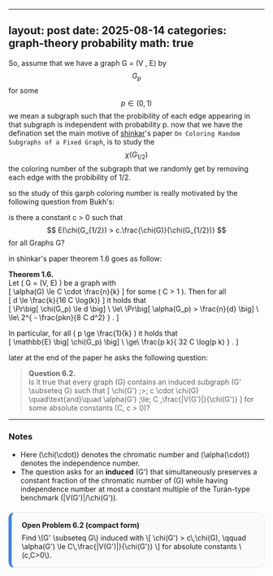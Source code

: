 
---
layout: post
date: 2025-08-14
categories: graph-theory probability
math: true
---

So, assume that we have a graph G = (V , E) by $$G_{p}$$ for some $$ p \in (0,1) $$ we mean a subgraph such that the 
probibility of each edge appearing in that subgraph is independent with probability p. now that we have the defination set
the main motive of [shinkar]'s paper `On Coloring Random Subgraphs of a Fixed Graph`, is to study the $$ \chi(G_{1/2}) $$ the coloring number
of the subgraph that we randomly get by removing each edge with the probibility of 1/2. 

so the study of this garph coloring number is really motivated by the following question from Bukh's: 

  is there a constant c > 0 such that $$ E(\chi(G_{1/2}) > c.\frac{\chi(G)}{\chi(G_{1/2})} $$ for all Graphs G? 

in shinkar's paper theorem 1.6 goes as follow: 

**Theorem 1.6.**  
Let \( G = (V, E) \) be a graph with  
\[
\alpha(G) \le C \cdot \frac{n}{k}
\]
for some \( C > 1 \). Then for all  
\[
d \le \frac{k}{16 C \log(k)}
\]
it holds that  
\[
\Pr\big[ \chi(G_p) \le d \big] \ \le\ \Pr\big[ \alpha(G_p) > \frac{n}{d} \big] \ \le\ 2^{ - \frac{pkn}{8 C d^2} } .
\]

In particular, for all \( p \ge \frac{1}{k} \) it holds that  
\[
\mathbb{E} \big[ \chi(G_p) \big] \ \ge\ \frac{p k}{ 32 C \log(p k) } .
\]

later at the end of the paper he asks the following question:

> **Question 6.2.**  
> Is it true that every graph \(G\) contains an induced subgraph \(G' \subseteq G\) such that
> \[
> \chi(G') \;>\; c \cdot \chi(G)
> \quad\text{and}\quad
> \alpha(G') \;\le\; C \,\frac{|V(G')|}{\chi(G')}
> \]
> for some absolute constants \(C, c > 0\)?

---

### Notes
- Here \(\chi(\cdot)\) denotes the chromatic number and \(\alpha(\cdot)\) denotes the independence number.  
- The question asks for an **induced** \(G'\) that simultaneously preserves a constant fraction of the chromatic number of \(G\) while having independence number at most a constant multiple of the Turán-type benchmark \(|V(G')|/\chi(G')\).

<style>
  .problem-card {
    border: 1px solid #e5e7eb;
    border-left: 6px solid #3b82f6;
    border-radius: 0.75rem;
    padding: 1rem 1.25rem;
    background: #fafafa;
    margin: 1.25rem 0;
  }
  .problem-title {
    font-weight: 700;
    margin-bottom: 0.5rem;
  }
</style>

<div class="problem-card">
  <div class="problem-title">Open Problem 6.2 (compact form)</div>
  Find \(G' \subseteq G\) induced with
  \[
  \chi(G') > c\,\chi(G), \qquad
  \alpha(G') \le C\,\frac{|V(G')|}{\chi(G')}
  \]
  for absolute constants \(c,C>0\).
</div>



[shinkar]: https://arxiv.org/pdf/1612.04319